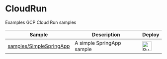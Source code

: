 # CloudRun
Examples GCP Cloud Run samples

|           Sample                |        Description       |     Deploy    |
| ------------------------------- | ------------------------ | ------------- |
|[samples/SimpleSpringApp](samples/SimpleSpringApp/) | A simple SpringApp sample | [<img src="https://storage.googleapis.com/cloudrun/button.svg" alt="Run on Google Cloud" height="30">][run_button_simplespringapp] |


[run_button_simplespringapp]: https://deploy.cloud.run/?git_repo=https://github.com/tpayne/CloudRun&dir=samples/SimpleSpringApp
